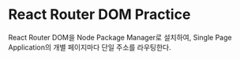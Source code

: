 # React Router DOM Practice
React Router DOM을 Node Package Manager로 설치하여, Single Page Application의 개별 페이지마다 단일 주소를 라우팅한다.